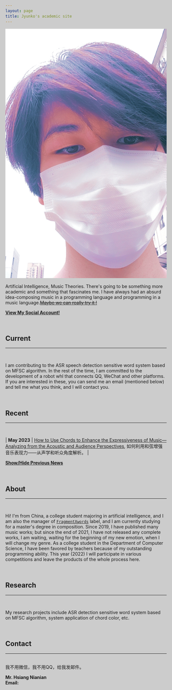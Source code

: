 ```yaml
---
layout: page
title: Jyunko's academic site
---
```

<p><img src="/assets/img3.jpg" alt="jyunko" class="profilepicmain"/></p>

Artificial Intelligence, Music Theories. There's going to be something more academic and something that fascinates me. I have always had an absurd idea-composing music in a programming language and programming in a music language.[~~Maybe we can really try it !~~](https://github.com/retrofor/retro)

**[View My Social Account!](/about)**

<br/>

## Current

---

<br/>

I am contributing to the ASR speech detection sensitive word system based on MFSC algorithm.
In the rest of the time, I am committed to the development of a robot whl that connects QQ, WeChat and other platforms.
If you are interested in these, you can send me an email (mentioned below) and tell me what you think, and I will contact you.

<br/>

## Recent

---

<br/>

| **May 2023** | [How to Use Chords to Enhance the Expressiveness of Music—Analyzing from the Acoustic and Audience Perspectives](https://academic.jyunko.cn/2023/05/03/HccetEMA.html), 如何利用和弦增强音乐表现力——从声学和听众角度解析。 |

<script type="text/javascript">
   function toggle_vis(id) {
       var e = document.getElementById(id);
       if (e.style.display == 'none')
           e.style.display = 'inline';
       else
           e.style.display = 'none';
   }
</script>

<a href="javascript:toggle_vis('news')">**Show/Hide Previous News**</a>

<div id="news" style="display:none" markdown="1">

| **Apr 2023** | [深度学习心得体会](https://academic.jyunko.cn/2023/04/13/deep-learning-zh-copy.html), 介绍了一些主流算法（NN、CNN、RNN、LSTM）的算法原理、步骤、涉及到的数学理论以及算法核心代码。 |
| | [关于几位小丑四月四日利用漏洞恶意攻击我的账号一事](https://academic.jyunko.cn/2023/04/04/April-Fours-Day.html), Wut a shame :s |
| **Feb 2023** | [The Pain of AI II](https://academic.jyunko.cn/2023/02/20/The-Pain-of-AI-2.html), Another anecdotes with my teacher. |
| **Jan 2023** | [训练自己的声学模型](https://academic.jyunko.cn/2023/01/18/Training-an-acoustic-model-for-CMUSphinx-zh-CN.html), 一篇来自官方的阐述如何训练自己的声学模型的文章的翻译。 |
| | [Training an acoustic model for CMUSphinx](https://academic.jyunko.cn/2023/01/11/Training-an-acoustic-model-for-CMUSphinx-en.html), An article explaining how to train one's own acoustic model in CMUSphinx speech recognition project. |
| | [GPT-3 vs. Rasa chatbots](https://academic.jyunko.cn/2023/01/10/GPT-3-vs-Rasa-chatbots.html), An article explains the difference between GPT-3 and Rasa. |
| | [The Pain of AI](https://academic.jyunko.cn/2023/01/09/The-Pain-of-AI.html), Some anecdotes with my teacher. |

</div>

<br />

## About

---

<br />

Hi! I'm from China, a college student majoring in artificial intelligence, and I am also the manager of [`FragmentXwords`](https://fm.jyunko.cn) label, and I am currently studying for a master's degree in composition. Since 2019, I have published many music works; but since the end of 2021, I have not released any complete works, I am waiting, waiting for the beginning of my new emotion, when I will change my genre. As a college student in the Department of Computer Science, I have been favored by teachers because of my outstanding programming ability. This year (2022) I will participate in various competitions and leave the products of the whole process here.

<br />

## Research

---

<br />

My research projects include ASR detection sensitive word system based on MFSC algorithm, system application of chord color, etc.

<br />

## Contact

---

<br />
我不用微信，我不用QQ，给我发邮件。

**Mr. Hsiang Nianian**<br>
**Email:**
<script type="text/javascript">
<!--//--><![CDATA[//><!--
function email(e, d) {
   if (!document.write) return false;
   if (document.write) {
      var e; var d;
      document.write('<a href="' + 'mailto:' + e + '@' + d + '">' + e + '@' + d + '<\/a>');
   }
}
email("i", "jyunko.cn");
//--><!]]>
</script>

<meta name="viewport" content="width=device-width">

<style>
html{
  background: #CCC;
}
html .sakana-box{
  position: fixed;
  right: 0;
  bottom: 0;
  
  transform-origin: 100% 100%; /* 从右下开始变换 */
}

/* 添加媒体查询，对移动设备隐藏 */
@media only screen and (max-width: 768px){
  .sakana-box{
    display: none;
  }
}
</style>

<div class="sakana-box"></div>

<script src="https://cdn.jsdelivr.net/npm/sakana@1.0.8"></script>

<script>
// 取消静音
Sakana.setMute(false);

// 启动
Sakana.init({
  el:         '.sakana-box',     // 启动元素 node 或 选择器
  scale:      .2,                // 缩放倍数
  canSwitchCharacter: true,      // 允许换角色
});
</script>
